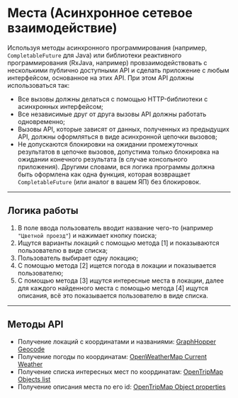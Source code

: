 # Места (Асинхронное сетевое взаимодействие)

Используя методы асинхронного программирования (например, `CompletableFuture` для Java) или библиотеки реактивного программирования (RxJava, например) провзаимодействовать с несколькими публично доступными API и сделать приложение с любым интерфейсом, основанное на этих API. При этом API должны использоваться так:

- Все вызовы должны делаться с помощью HTTP-библиотеки с асинхронных интерфейсом;
- Все независимые друг от друга вызовы API должны работать одновременно;
- Вызовы API, которые зависят от данных, полученных из предыдущих API, должны оформляться в виде асинхронной цепочки вызовов;
- Не допускаются блокировки на ожидании промежуточных результатов в цепочке вызовов, допустима только блокировка на ожидании конечного результата (в случае консольного приложения). Другими словами, вся логика программы должна быть оформлена как одна функция, которая возвращает `CompletableFuture` (или аналог в вашем ЯП) без блокировок.

---

## Логика работы

1. В поле ввода пользователь вводит название чего-то (например `"Цветной проезд"`) и нажимает кнопку поиска;
2. Ищутся варианты локаций с помощью метода [1] и показываются пользователю в виде списка;
3. Пользователь выбирает одну локацию;
4. С помощью метода [2] ищется погода в локации и показывается пользователю;
5. С помощью метода [3] ищутся интересные места в локации, далее для каждого найденного места с помощью метода [4] ищутся описания, всё это показывается пользователю в виде списка.

---

## Методы API

- Получение локаций с координатами и названиями: [GraphHopper Geocode](https://docs.graphhopper.com/#operation/getGeocode)  
- Получение погоды по координатам: [OpenWeatherMap Current Weather](https://openweathermap.org/current)  
- Получение списка интересных мест по координатам: [OpenTripMap Objects list](https://opentripmap.io/docs#/Objects%20list/getListOfPlacesByRadius)  
- Получение описания места по его id: [OpenTripMap Object properties](https://opentripmap.io/docs#/Object%20properties/getPlaceByXid)
